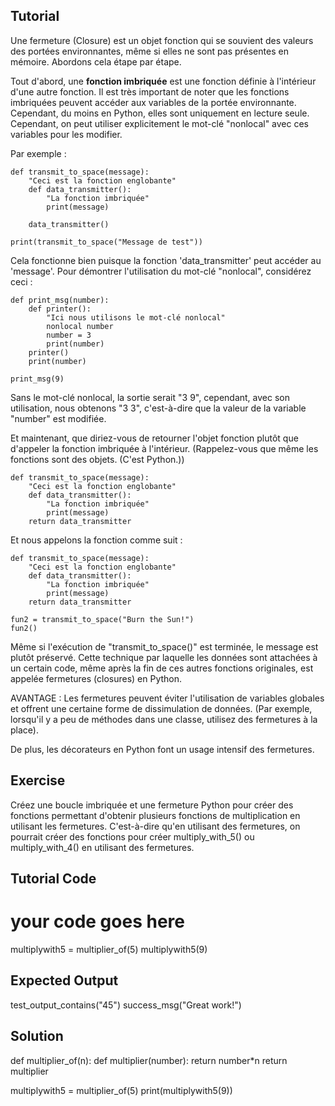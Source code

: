 Tutorial
--------

Une fermeture (Closure) est un objet fonction qui se souvient des valeurs des portées environnantes, même si elles ne sont pas présentes en mémoire. Abordons cela étape par étape.

Tout d'abord, une **fonction imbriquée** est une fonction définie à l'intérieur d'une autre fonction. Il est très important de noter que les fonctions imbriquées peuvent accéder aux variables de la portée environnante. Cependant, du moins en Python, elles sont uniquement en lecture seule. Cependant, on peut utiliser explicitement le mot-clé "nonlocal" avec ces variables pour les modifier.

Par exemple :

    def transmit_to_space(message):
        "Ceci est la fonction englobante"
        def data_transmitter():
            "La fonction imbriquée"
            print(message)
    
        data_transmitter()
    
    print(transmit_to_space("Message de test"))

Cela fonctionne bien puisque la fonction 'data_transmitter' peut accéder au 'message'. Pour démontrer l'utilisation du mot-clé "nonlocal", considérez ceci :

    def print_msg(number):
        def printer():
            "Ici nous utilisons le mot-clé nonlocal"
            nonlocal number
            number = 3
            print(number)
        printer()
        print(number)
    
    print_msg(9)

Sans le mot-clé nonlocal, la sortie serait "3 9", cependant, avec son utilisation, nous obtenons "3 3", c'est-à-dire que la valeur de la variable "number" est modifiée.

Et maintenant, que diriez-vous de retourner l'objet fonction plutôt que d'appeler la fonction imbriquée à l'intérieur. (Rappelez-vous que même les fonctions sont des objets. (C'est Python.))

    def transmit_to_space(message):
        "Ceci est la fonction englobante"
        def data_transmitter():
            "La fonction imbriquée"
            print(message)
        return data_transmitter

Et nous appelons la fonction comme suit :

    def transmit_to_space(message):
        "Ceci est la fonction englobante"
        def data_transmitter():
            "La fonction imbriquée"
            print(message)
        return data_transmitter
        
    fun2 = transmit_to_space("Burn the Sun!")
    fun2()

Même si l'exécution de "transmit_to_space()" est terminée, le message est plutôt préservé. Cette technique par laquelle les données sont attachées à un certain code, même après la fin de ces autres fonctions originales, est appelée fermetures (closures) en Python.

AVANTAGE : Les fermetures peuvent éviter l'utilisation de variables globales et offrent une certaine forme de dissimulation de données. (Par exemple, lorsqu'il y a peu de méthodes dans une classe, utilisez des fermetures à la place).

De plus, les décorateurs en Python font un usage intensif des fermetures.

Exercise
--------

Créez une boucle imbriquée et une fermeture Python pour créer des fonctions permettant d'obtenir plusieurs fonctions de multiplication en utilisant les fermetures. C'est-à-dire qu'en utilisant des fermetures, on pourrait créer des fonctions pour créer multiply_with_5() ou multiply_with_4() en utilisant des fermetures.

Tutorial Code
-------------

# your code goes here

multiplywith5 = multiplier_of(5)
multiplywith5(9)

Expected Output
---------------

test_output_contains("45")
success_msg("Great work!")

Solution
--------

def multiplier_of(n):
    def multiplier(number):
        return number*n
    return multiplier

multiplywith5 = multiplier_of(5)
print(multiplywith5(9))